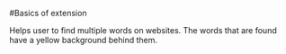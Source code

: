 #Basics of extension

Helps user to find multiple words on websites. The words that are found have a yellow background behind them.